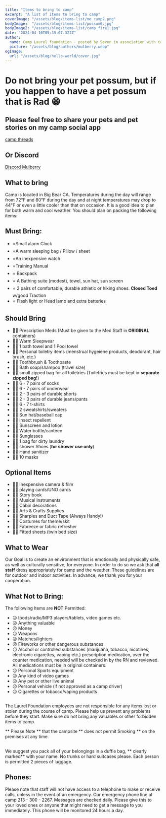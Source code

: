 ```yaml
---
title: "Items to bring to camp"
excerpt: "A list of items to bring to camp"
coverImage: "/assets/blog/items-list/me_camp2.png"
bodyImage:  "/assets/blog/items-list/possum6.jpg"
bodyImage2: "/assets/blog/items-list/camp_fire1.jpg"
date: "2024-04-16T05:35:07.322Z"
author:
  name: Camp Laurel foundation - posted by Seven in association with camp mulberry 
  picture: "/assets/blog/authors/mulberry.webp"
ogImage:
  url: "/assets/blog/hello-world/cover.jpg"
---
```


# Do not bring your pet possum, but if you happen to have a pet possum that is Rad 😁

## Please feel free to share your pets and pet stories on my camp social app 

[camp threads](https://camp-threads.vercel.app/)

## Or Discord

[Discord Mulberry](https://discord.gg/f85kj9YW)

## What to bring

Camp is located in Big Bear CA. Temperatures during the day will range from 72℉ and 80℉ during the day and at night temperatures may drop to 44℉ or even a little cooler than that on occasion. It is a good idea to plan for both warm and cool weather. You should plan on packing the following items: 

## Must Bring: 
- ⭐Small alarm Clock
- ⭐A warm sleeping bag / Pillow / sheet
- ⭐An inexpensive watch 
- ⭐Training Manual 
- ⭐ Backpack
- ⭐ A Bathing suite (modest), towel, sun hat, sun screen
- ⭐ 2 pairs of comfortable, durable athletic or hiking shoes. **Closed Toed** w/good Traction 
- ⭐ Flash light or Head lamp and extra batteries 

## Should Bring

- 🏳️‍🌈 Prescription Meds (Must be given to the Med Staff in **ORIGINAL** containers)
- 🏳️‍🌈 Warm Sleepwear 
- 🏳️‍🌈 1 bath towel and 1 Pool towel 
- 🏳️‍🌈 Personal toiletry items (menstrual hygeiene products, deodorant, hair brush, etc.)
- 🏳️‍🌈 Toothbrush & Toothpaste 
- 🏳️‍🌈 Bath soap/shampoo (travel size)
- 🏳️‍🌈 small zipped bag for all toiletries (Toiletries must be kept in **separate zipped bag!**)
- 🏳️‍🌈 6 - 7 pairs of socks
- 🏳️‍🌈 6 - 7 pairs of underwear 
- 🏳️‍🌈 2 - 3 pairs of durable shorts
- 🏳️‍🌈 2 - 3 pairs of durable jeans/pants
- 🏳️‍🌈 6 - 7 t-shirts
- 🏳️‍🌈 2 sweatshirts/sweaters 
- 🏳️‍🌈 Sun hat/baseball cap 
- 🏳️‍🌈 insect repellent 
- 🏳️‍🌈 Sunscreen and lotion
- 🏳️‍🌈 Water bottle/canteen 
- 🏳️‍🌈 Sunglasses 
- 🏳️‍🌈 1 bag for dirty laundry 
- 🏳️‍🌈 shower Shoes (**for shower use only**)
- 🏳️‍🌈 Hand sanitizer
- 🏳️‍🌈 10 masks

## Optional Items

- 🏳️‍🌈 Inexpensive camera & film 
- 🏳️‍🌈 playing cards/UNO cards
- 🏳️‍🌈 Story book 
- 🏳️‍🌈 Musical Instruments
- 🏳️‍🌈 Cabin decorations 
- 🏳️‍🌈 Arts & Crafts Supplies 
- 🏳️‍🌈 Sharpies and Duct Tape (Always Handy!)
- 🏳️‍🌈 Costumes for theme/skit
- 🏳️‍🌈 Fabreeze or fabric refresher 
- 🏳️‍🌈 Fitted sheets (twin bed size)

## What to Wear  
Our Goal is to create an environment that is emotionally and physically safe, as well as culturally sensitive, for everyone. In order to do so we ask that **all staff** dress appropriately for camp and the weather. These guidelines are for outdoor and indoor activities. In advance, we thank you for your cooperation. 

## What Not to Bring: 
The following Items are **NOT** Permitted:
- ☹️ Ipods/radio/MP3 players/tablets, video games etc.
- ☹️ Anything valuable
- ☹️ Money
- ☹️ Weapons 
- ☹️ Matches/lighters
- ☹️ Fireworks or other dangerous substances 
- ☹️ Alcohol or controlled substances (marijuana, tobacco, nicotines, electronic cigarettes, vaping etc.) prescription medication, over the counter medication, needed will be checked in by the RN and reviewed. All medications must be in original containers.
- ☹️ Personal Sports equipment
- ☹️ Any kind of video games
- ☹️ Any pet or other live animal 
- ☹️ Personal vehicle (if not approved as a camp driver)
- ☹️ Cigarettes or tobacco/vaping products

## 
The Laurel Foundation employees are not responsible for any items lost or stolen during the course of camp. Please help us prevent any problems before they start. Make sure do not bring any valuables or other forbidden items to camp.

** Please Note ** that the campsite ** does not permit Smoking ** on the premises at any time. 

## 

We suggest you pack all of your belongings in a duffle bag, ** clearly marked** with your name. No trunks or hard suitcases please. Each person is permitted 2 pieces of luggage. 



## Phones: 

Please note that staff will not have access to a telephone to make or receive calls, unless in the event of an emergency. Our emergency phone line at camp 213 - 300 - 2267. Messages are checked daily. Please give this to your loved ones or anyone that might need to get a message to you immediately. This phone will be monitored 24 hours a day. 
